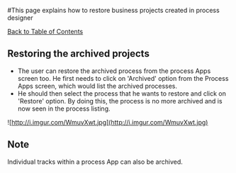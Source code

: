 #This page explains how to restore business projects created in process designer

[Back to Table of Contents](TableOfContents.md)

## Restoring the archived projects ##
  * The user can restore the archived process from the process Apps screen too. He first needs to click on 'Archived' option from the Process Apps screen, which would list the archived processes.
  * He should then select the process that he wants to restore and click on 'Restore' option. By doing this, the process is no more archived and is now seen in the process listing.

![http://i.imgur.com/WmuvXwt.jpg](http://i.imgur.com/WmuvXwt.jpg)

## Note ##
Individual tracks within a process App can also be archived.